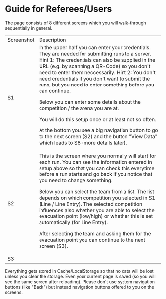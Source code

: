 # Guide for Referees/Users

The page consists of 8 different screens which you will walk-through sequentially in general.

<table>
<tr><td>Screenshot</td><td>Description</td></tr>
<tr><td>S1</td><td>
In the upper half you can enter your credentials.
They are needed for submitting runs to a server.
Hint 1: The credentials can also be supplied in the URL (e.g. by scanning a QR-Code) so you don't need to enter them neccessarily.
Hint 2: You don't need credentials if you don't want to submit the runs, but you need to enter something before you can continue.

Below you can enter some details about the competition / the arena you are at.

You will do this setup once or at least not so often.

At the bottom you see a big navigation button to go to the next screen (S2) and the button "View Data" which leads to S8 (more details later).
</td></tr>
<tr><td>S2</td><td>
This is the screen where you normally will start for each run.
You can see the information entered in setup above so that you can check this everytime before a run starts and go back if you notice that you need to change something.

Below you can select the team from a list.
The list depends on which competition you selected in S1 (Line / Line Entry).
The selected competition influences also whether you are able to select the evacuation point (low/high) or whether this is set automatically (for Line Entry).

After selecting the team and asking them for the evacuation point you can continue to the next screen (S3).
</td></tr>
<tr><td>S3</td><td>
</td></tr>
</table>

Everything gets stored in Cache/LocalStorage so that no data will be lost unless you clear the storage.
Even your current page is saved (so you will see the same screen after reloading).
Please don't use system navigation buttons (like "Back") but instead navigation buttons offered to you on the screens.
